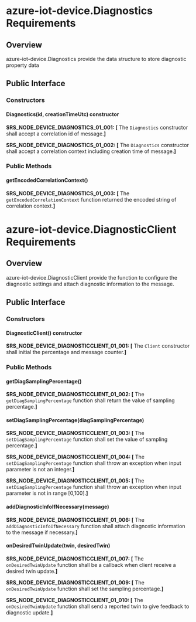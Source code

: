 # azure-iot-device.Diagnostics Requirements

## Overview
azure-iot-device.Diagnostics provide the data structure to store diagnostic property data

## Public Interface

### Constructors
#### Diagnostics(id, creationTimeUtc) constructor

**SRS_NODE_DEVICE_DIAGNOSTICS_01_001: [** The `Diagnostics` constructor shall accept a correlation id of message.**]**

**SRS_NODE_DEVICE_DIAGNOSTICS_01_002: [** The `Diagnostics` constructor shall accept a correlation context including creation time of message.**]**

### Public Methods

#### getEncodedCorrelationContext()

**SRS_NODE_DEVICE_DIAGNOSTICS_01_003: [** The `getEncodedCorrelationContext` function returned the encoded string of correlation context.**]**

# azure-iot-device.DiagnosticClient Requirements

## Overview
azure-iot-device.DiagnosticClient provide the function to configure the diagnostic settings and attach diagnostic information to the message.

## Public Interface

### Constructors
#### DiagnosticClient() constructor

**SRS_NODE_DEVICE_DIAGNOSTICCLIENT_01_001: [** The `Client` constructor shall initial the percentage and message counter.**]**

### Public Methods

#### getDiagSamplingPercentage()

**SRS_NODE_DEVICE_DIAGNOSTICCLIENT_01_002: [** The `getDiagSamplingPercentage` function shall return the value of sampling percentage.**]**

#### setDiagSamplingPercentage(diagSamplingPercentage)

**SRS_NODE_DEVICE_DIAGNOSTICCLIENT_01_003: [** The `setDiagSamplingPercentage` function shall set the value of sampling percentage.**]**

**SRS_NODE_DEVICE_DIAGNOSTICCLIENT_01_004: [** The `setDiagSamplingPercentage` function shall throw an exception when input parameter is not an integer.**]**

**SRS_NODE_DEVICE_DIAGNOSTICCLIENT_01_005: [** The `setDiagSamplingPercentage` function shall throw an exception when input parameter is not in range [0,100].**]**

#### addDiagnosticInfoIfNecessary(message)

**SRS_NODE_DEVICE_DIAGNOSTICCLIENT_01_006: [** The `addDiagnosticInfoIfNecessary` function shall attach diagnostic information to the message if necessary.**]**

#### onDesiredTwinUpdate(twin, desiredTwin)

**SRS_NODE_DEVICE_DIAGNOSTICCLIENT_01_007: [** The `onDesiredTwinUpdate` function shall be a callback when client receive a desired twin update.**]**

**SRS_NODE_DEVICE_DIAGNOSTICCLIENT_01_009: [** The `onDesiredTwinUpdate` function shall set the sampling percentage.**]**

**SRS_NODE_DEVICE_DIAGNOSTICCLIENT_01_010: [** The `onDesiredTwinUpdate` function shall send a reported twin to give feedback to diagnostic update.**]**